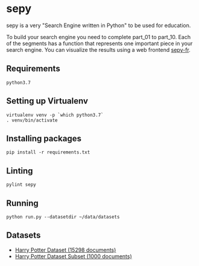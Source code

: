 # sepy

sepy is a very "Search Engine written in Python" to be used for education.

To build your search engine you need to complete part_01 to part_10. Each of the segments
has a function that represents one important piece in your search engine.
You can visualize the results using a web frontend [sepy-fr](https://github.com/arpitbbhayani/sepy-fr).

## Requirements

```
python3.7
```

## Setting up Virtualenv

```
virtualenv venv -p `which python3.7`
. venv/bin/activate
```

## Installing packages
```
pip install -r requirements.txt
```

## Linting
```
pylint sepy
```

## Running

```
python run.py --datasetdir ~/data/datasets
```

## Datasets

 - [Harry Potter Dataset (15298 documents)](https://drive.google.com/open?id=1zsAW8PUNVxpZ_F5Yk1zi-AT7cfkG3nkK)
 - [Harry Potter Dataset Subset (1000 documents)](https://drive.google.com/open?id=1ky5RExEjwBdP3NvOvdj2aZTHAANQXhia)
